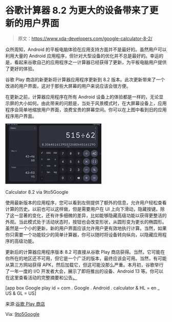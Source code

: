 # 谷歌计算器 8.2 为更大的设备带来了更新的用户界面

> 原文：<https://www.xda-developers.com/google-calculator-8-2/>

众所周知，Android 的平板电脑体验在应用支持方面并不是最好的。虽然用户可以利用大量的 Android 应用程序，但针对大型设备的优化并不总是最好的。幸运的是，看起来谷歌自己的应用程序之一计算器已经获得了更新，为平板电脑用户提供了更好的体验。

谷歌 Play 商店的新更新将计算器应用程序更新到 8.2 版本。此次更新带来了一个改进的用户界面，这对于那些大屏幕的用户来说应该会很方便。

在更新之前，计算器应用程序在所有 Android 设备上的体验都是一样的，无论显示屏的大小如何。由此带来的问题是，当处于风景模式时，在大屏幕设备上，应用程序会简单地缩放用户界面，浪费宝贵的屏幕空间。你可以在上图中看到旧的应用程序用户界面。

 <picture>![](img/b43c23193ba65e33c15f24d37028cc10.png)</picture> 

Calculator 8.2 via 9to5Google

使用最新版本的应用程序，您可以看到左侧提供了额外的信息，允许用户轻松查看计算的历史。以前也可以这样做，但是需要用户在 UI 上向下滑动，隐藏按键。除了这一显著的变化，还有许多细微的差异，比如能够隐藏高级功能以获得更整洁的外观。当此模式处于活动状态时，按钮也会改变形状，从圆形变为更长的椭圆形。虽然是一个小的更新，新的用户界面应该允许用户更有效地执行计算。当然，如果你只需要一个功能较少的简单计算器，你可以随时将设备转向纵向，以隐藏应用程序的高级功能。

更新后的计算器应用程序版本 8.2 可直接从谷歌 Play 商店获得。当然，它可能在你所在的地区还不可用，但它是一个广泛的版本，最终应该会可用。当然，有可能从第三方网站获得 APK，然后加载它，但这可能没那么严重。本月初，谷歌举行了一年一度的 I/O 开发者大会，展示了即将推出的设备、Android 13 等。你可以在这里查看活动的完整摘要和公告[。](https://www.xda-developers.com/google-io-2022-recap-major-announcements/)

[app box Google play id = com . Google . Android . calculator & HL = en _ US & GL = US]

来源:[谷歌 Play 商店](https://play.google.com/store/apps/details?id=com.google.android.calculator&hl=en_US&gl=US)

Via: [9to5Google](https://9to5google.com/2022/05/24/google-calculator-tablet-update/)